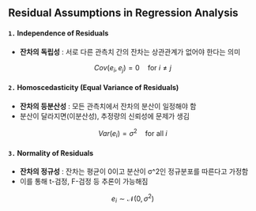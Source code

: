 ## Residual Assumptions in Regression Analysis

#### `1.` Independence of Residuals
- **잔차의 독립성** : 서로 다른 관측치 간의 잔차는 상관관계가 없어야 한다는 의미

$$
Cov(e_i, e_j) = 0 \quad \text{for } i \neq j
$$

#### `2.` Homoscedasticity (Equal Variance of Residuals)
- **잔차의 등분산성** : 모든 관측치에서 잔차의 분산이 일정해야 함
- 분산이 달라지면(이분산성), 추정량의 신뢰성에 문제가 생김

$$
Var(e_i) = \sigma^2 \quad \text{for all } i
$$


#### `3.` Normality of Residuals
- **잔차의 정규성** : 잔차는 평균이 0이고 분산이 σ^2인 정규분포를 따른다고 가정함
- 이를 통해 t-검정, F-검정 등 추론이 가능해짐

$$
e_i \sim \mathcal{N}(0, \sigma^2)
$$
